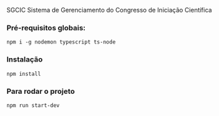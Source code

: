SGCIC 
Sistema de Gerenciamento do Congresso de Iniciação Científica
### Pré-requisitos globais:
`npm i -g nodemon typescript ts-node`

### Instalação
`npm install`

### Para rodar o projeto
`npm run start-dev`